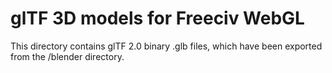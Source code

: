 glTF 3D models for Freeciv WebGL
================================

This directory contains glTF 2.0 binary .glb files,
which have been exported from the /blender directory.


